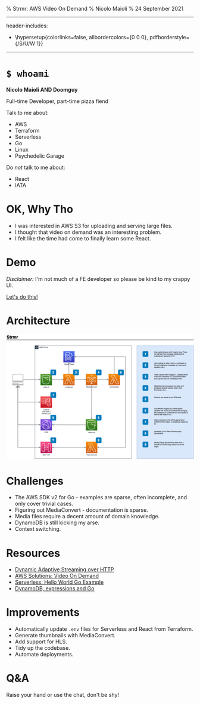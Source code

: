 % Strmr: AWS Video On Demand
% Nicolo Maioli
% 24 September 2021

---
header-includes:
  - \hypersetup{colorlinks=false,
            allbordercolors={0 0 0},
            pdfborderstyle={/S/U/W 1}}
---

# `$ whoami`

**Nicolo Maioli AND Doomguy**

Full-time Developer, part-time pizza fiend

Talk to me about:

- AWS
- Terraform
- Serverless
- Go
- Linux
- Psychedelic Garage

Do *not* talk to me about:

- React
- IATA

# OK, Why Tho

- I was interested in AWS S3 for uploading and serving large files.
- I thought that video on demand was an interesting problem.
- I felt like the time had come to finally learn some React.

# Demo

*Disclaimer:* I'm not much of a FE developer so please be kind to my crappy UI.

[Let's do this!](http://localhost:3000)

# Architecture

![](../architecture.png "Architecture diagram")

# Challenges

- The AWS SDK v2 for Go - examples are sparse, often incomplete, and only
    cover trivial cases.
- Figuring out MediaConvert - documentation is sparse.
- Media files require a decent amount of domain knowledge.
- DynamoDB is still kicking my arse.
- Context switching.

# Resources

- [Dynamic Adaptive Streaming over HTTP](https://www.iso.org/standard/57623.html)
- [AWS Solutions: Video On Demand](https://www.youtube.com/watch?v=d-XCfp97pX0&t=173s)
- [Serverless: Hello World Go Example](https://www.serverless.com/framework/docs/providers/aws/examples/hello-world/go/)
- [DynamoDB, expressions and Go](https://antklim.medium.com/dynamodb-expressions-and-go-b8230c253e1f)

# Improvements

- Automatically update `.env` files for Serverless and React from Terraform.
- Generate thumbnails with MediaConvert.
- Add support for HLS.
- Tidy up the codebase.
- Automate deployments.

# Q&A

Raise your hand or use the chat, don't be shy!
